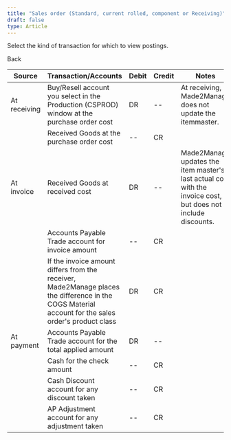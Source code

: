 ```yaml
---
title: "Sales order (Standard, current rolled, component or Receiving)"
draft: false
type: Article
---
```


Select the kind of transaction for which to view postings. 

Back

| Source       | Transaction/Accounts                                                                                                                                | Debit | Credit | Notes                                                                                                         |
|--------------|-----------------------------------------------------------------------------------------------------------------------------------------------------|-------|--------|---------------------------------------------------------------------------------------------------------------|
| At receiving | Buy/Resell account you select in the Production (CSPROD) window at the purchase order cost                                                          | DR    | --     | At receiving, Made2Manage does not update the itemmaster.                                                     |
|              | Received Goods at the purchase order cost                                                                                                           | --    | CR     |                                                                                                               |
| At invoice   | Received Goods at received cost                                                                                                                     | DR    | --     | Made2Manage updates the item master's last actual cost with the invoice cost, but does not include discounts. |
|              | Accounts Payable Trade account for invoice amount                                                                                                   | --    | CR     |                                                                                                               |
|              | If the invoice amount differs from the receiver, Made2Manage places the difference in the COGS Material account for the sales order's product class | DR    | CR     |                                                                                                               |
| At payment   | Accounts Payable Trade account for the total applied amount                                                                                         | DR    | --     |                                                                                                               |
|              | Cash for the check amount                                                                                                                           | --    | CR     |                                                                                                               |
|              | Cash Discount account for any discount taken                                                                                                        | --    | CR     |                                                                                                               |
|              | AP Adjustment account for any adjustment taken                                                                                                      | --    | CR     |                                                                                                               |